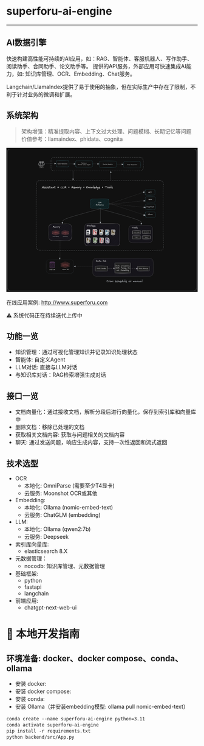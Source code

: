 
# superforu-ai-engine
***
## AI数据引擎
快速构建高性能可持续的AI应用，如：RAG、智能体、客服机器人、写作助手、阅读助手、合同助手、论文助手等。 
提供的API服务，外部应用可快速集成AI能力，如: 知识库管理、OCR、Embedding、Chat服务。

Langchain/LlamaIndex提供了易于使用的抽象，但在实际生产中存在了限制，不利于针对业务的微调和扩展。

## 系统架构
> 架构增强：精准提取内容、上下文过大处理、问题模糊、长期记忆等问题  
> 价值参考：llamaindex、phidata、cognita

![architecture](./docs/images/superforu-architecture.png)

在线应用案例: http://www.superforu.com

⚠️ 系统代码正在持续迭代上传中  

## 功能一览
- 知识管理：通过可视化管理知识并记录知识处理状态
- 智能体: 自定义Agent
- LLM对话: 直接与LLM对话
- 与知识库对话：RAG检索增强生成对话

## 接口一览
- 文档向量化：通过接收文档，解析分段后进行向量化，保存到索引库和向量库中
- 删除文档：移除已处理的文档
- 获取相关文档内容: 获取与问题相关的文档内容
- 聊天: 通过发送问题，响应生成内容，支持一次性返回和流式返回

## 技术选型
- OCR
  - 本地化: OmniParse (需要至少T4显卡)
  - 云服务: Moonshot OCR或其他
- Embedding: 
  - 本地化: Ollama (nomic-embed-text)
  - 云服务: ChatGLM (embedding)
- LLM: 
  - 本地化: Ollama (qwen2:7b)
  - 云服务: Deepseek
- 索引库向量库:
  - elasticsearch 8.X
- 元数据管理：
  - nocodb: 知识库管理、元数据管理
- 基础框架: 
  - python
  - fastapi
  - langchain
- 前端应用:
  - chatgpt-next-web-ui

# 🚀 本地开发指南
## 环境准备: docker、docker compose、conda、ollama
- 安装 docker:
- 安装 docker compose:
- 安装 conda:
- 安装 Ollama（并安装embedding模型: ollama pull nomic-embed-text）

```shell
conda create --name superforu-ai-engine python=3.11
conda activate superforu-ai-engine
pip install -r requirements.txt
python backend/src/App.py
```


